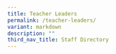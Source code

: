 ```yaml
---
title: Teacher Leaders
permalink: /teacher-leaders/
variant: markdown
description: ""
third_nav_title: Staff Directory
---
```

